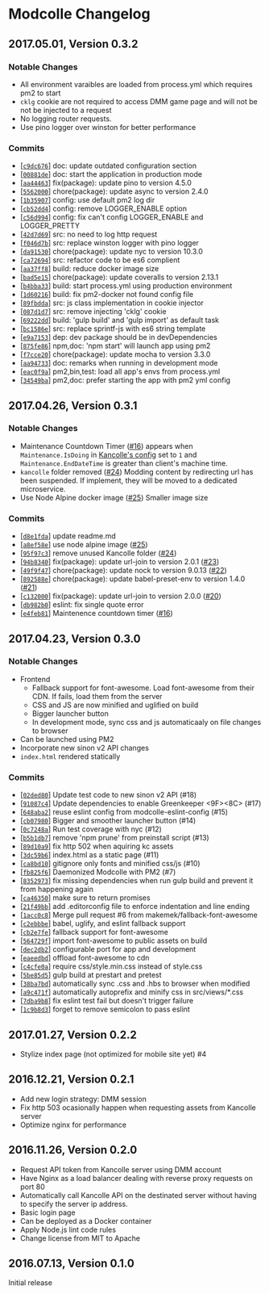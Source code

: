 # Modcolle Changelog
## 2017.05.01, Version 0.3.2
### Notable Changes
* All environment varaibles are loaded from process.yml which requires pm2 to start
* `cklg` cookie are not required to access DMM game page and will not be not be injected to a request
* No logging router requests.
* Use pino logger over winston for better performance

### Commits
* [[`c9dc676`](https://github.com/makemek/modcolle/commit/c9dc676)] doc: update outdated configuration section
* [[`00881de`](https://github.com/makemek/modcolle/commit/00881de)] doc: start the application in production mode
* [[`aa44463`](https://github.com/makemek/modcolle/commit/aa44463)] fix(package): update pino to version 4.5.0
* [[`5562000`](https://github.com/makemek/modcolle/commit/5562000)] chore(package): update async to version 2.4.0
* [[`1b35907`](https://github.com/makemek/modcolle/commit/1b35907)] config: use default pm2 log dir
* [[`cb52dd4`](https://github.com/makemek/modcolle/commit/cb52dd4)] config: remove LOGGER_ENABLE option
* [[`c56d994`](https://github.com/makemek/modcolle/commit/c56d994)] config: fix can't config LOGGER_ENABLE and LOGGER_PRETTY
* [[`42d7d69`](https://github.com/makemek/modcolle/commit/42d7d69)] src: no need to log http request
* [[`f046d7b`](https://github.com/makemek/modcolle/commit/f046d7b)] src: replace winston logger with pino logger
* [[`da91530`](https://github.com/makemek/modcolle/commit/da91530)] chore(package): update nyc to version 10.3.0
* [[`ca72694`](https://github.com/makemek/modcolle/commit/ca72694)] src: refactor code to be es6 complient
* [[`aa37ff8`](https://github.com/makemek/modcolle/commit/aa37ff8)] build: reduce docker image size
* [[`bad5e15`](https://github.com/makemek/modcolle/commit/bad5e15)] chore(package): update coveralls to version 2.13.1
* [[`b4bba33`](https://github.com/makemek/modcolle/commit/b4bba33)] build: start process.yml using production environment
* [[`1d60216`](https://github.com/makemek/modcolle/commit/1d60216)] build: fix pm2-docker not found config file
* [[`89fbdda`](https://github.com/makemek/modcolle/commit/89fbdda)] src: js class implementation in cookie injector
* [[`087d1d7`](https://github.com/makemek/modcolle/commit/087d1d7)] src: remove injecting 'cklg' cookie
* [[`69222dd`](https://github.com/makemek/modcolle/commit/69222dd)] build: 'gulp build' and 'gulp import' as default task
* [[`bc1586e`](https://github.com/makemek/modcolle/commit/bc1586e)] src: replace sprintf-js with es6 string template
* [[`e9a7153`](https://github.com/makemek/modcolle/commit/e9a7153)] dep: dev package should be in devDependencies
* [[`875fe86`](https://github.com/makemek/modcolle/commit/875fe86)] npm,doc: 'npm start' will launch app using pm2
* [[`f7cce20`](https://github.com/makemek/modcolle/commit/f7cce20)] chore(package): update mocha to version 3.3.0
* [[`aa94733`](https://github.com/makemek/modcolle/commit/aa94733)] doc: remarks when running in development mode
* [[`eac0f9a`](https://github.com/makemek/modcolle/commit/eac0f9a)] pm2,bin,test: load all app's envs from process.yml
* [[`34549ba`](https://github.com/makemek/modcolle/commit/34549ba)] pm2,doc: prefer starting the app with pm2 yml config

## 2017.04.26, Version 0.3.1
### Notable Changes
* Maintenance Countdown Timer ([#16](https://github.com/makemek/Modcolle/pull/16))
appears when `Maintenance.IsDoing` in [Kancolle's config](http://203.104.209.7/gadget/js/kcs_const.js) set to `1` and `Maintenance.EndDateTime` is greater than client's machine time.
* `kancolle` folder removed ([#24](https://github.com/makemek/Modcolle/pull/24))
Modding content by redirecting url has been suspended.
If implement, they will be moved to a dedicated microservice.
* Use Node Alpine docker image ([#25](https://github.com/makemek/Modcolle/pull/25))
Smaller image size

### Commits
* [[`d8e1fda`](https://github.com/makemek/Modcolle/commit/d8e1fda)] update readme.md
* [[`a8ef58e`](https://github.com/makemek/Modcolle/commit/a8ef58e)] use node alpine image ([#25](https://github.com/makemek/Modcolle/pull/25))
* [[`95f97c3`](https://github.com/makemek/Modcolle/commit/95f97c3)] remove unused Kancolle folder ([#24](https://github.com/makemek/Modcolle/pull/24))
* [[`94b8340`](https://github.com/makemek/Modcolle/commit/94b8340)] fix(package): update url-join to version 2.0.1 ([#23](https://github.com/makemek/Modcolle/pull/23))
* [[`49f9f47`](https://github.com/makemek/Modcolle/commit/49f9f47)] chore(package): update nock to version 9.0.13 ([#22](https://github.com/makemek/Modcolle/pull/22))
* [[`892588e`](https://github.com/makemek/Modcolle/commit/892588e)] chore(package): update babel-preset-env to version 1.4.0 ([#21](https://github.com/makemek/Modcolle/pull/21))
* [[`c132000`](https://github.com/makemek/Modcolle/commit/c132000)] fix(package): update url-join to version 2.0.0 ([#20](https://github.com/makemek/Modcolle/pull/20))
* [[`db982b0`](https://github.com/makemek/Modcolle/commit/db982b0)] eslint: fix single quote error
* [[`e4feb81`](https://github.com/makemek/Modcolle/commit/e4feb81)] Maintenence countdown timer ([#16](https://github.com/makemek/Modcolle/pull/16))

## 2017.04.23, Version 0.3.0
### Notable Changes
* Frontend
  - Fallback support for font-awesome. Load font-awesome from their CDN. If fails, load them from the server
  - CSS and JS are now minified and uglified on build
  - Bigger launcher button
  - In development mode, sync css and js automaticaaly on file changes to browser
* Can be launched using PM2
* Incorporate new sinon v2 API changes
* `index.html` rendered statically

### Commits
* [[`02ded80`](https://github.com/makemek/Modcolle/commit/02ded80)] Update test code to new sinon v2 API (#18)
* [[`91087c4`](https://github.com/makemek/Modcolle/commit/91087c4)] Update dependencies to enable Greenkeeper <F0><9F><8C><B4> (#17)
* [[`648aba2`](https://github.com/makemek/Modcolle/commit/648aba2)] reuse eslint config from modcolle-eslint-config (#15)
* [[`cb07980`](https://github.com/makemek/Modcolle/commit/cb07980)] Bigger and smoother launcher button (#14)
* [[`0c7248a`](https://github.com/makemek/Modcolle/commit/0c7248a)] Run test coverage with nyc (#12)
* [[`b5b1db7`](https://github.com/makemek/Modcolle/commit/b5b1db7)] remove 'npm prune' from preinstall script (#13)
* [[`89d10a9`](https://github.com/makemek/Modcolle/commit/89d10a9)] fix http 502 when aquiring kc assets
* [[`3dc59b6`](https://github.com/makemek/Modcolle/commit/3dc59b6)] index.html as a static page (#11)
* [[`ca8bd10`](https://github.com/makemek/Modcolle/commit/ca8bd10)] gitignore only fonts and minified css/js (#10)
* [[`fb825f6`](https://github.com/makemek/Modcolle/commit/fb825f6)] Daemonized Modcolle with PM2 (#7)
* [[`8352973`](https://github.com/makemek/Modcolle/commit/8352973)] fix missing dependencies when run gulp build and prevent it from happening again
* [[`ca46350`](https://github.com/makemek/Modcolle/commit/ca46350)] make sure to return promises
* [[`21f49bb`](https://github.com/makemek/Modcolle/commit/21f49bb)] add .editorconfig file to enforce indentation and line ending
* [[`1acc0c8`](https://github.com/makemek/Modcolle/commit/1acc0c8)] Merge pull request #6 from makemek/fallback-font-awesome
* [[`c2ebbbe`](https://github.com/makemek/Modcolle/commit/c2ebbbe)] babel, uglify, and eslint fallback support
* [[`cb2e7fe`](https://github.com/makemek/Modcolle/commit/cb2e7fe)] fallback support for font-awesome
* [[`564729f`](https://github.com/makemek/Modcolle/commit/564729f)] import font-awesome to public assets on build
* [[`dec2db2`](https://github.com/makemek/Modcolle/commit/dec2db2)] configurable port for app and development
* [[`eaeedbd`](https://github.com/makemek/Modcolle/commit/eaeedbd)] offload font-awesome to cdn
* [[`c4cfe0a`](https://github.com/makemek/Modcolle/commit/c4cfe0a)] require css/style.min.css instead of style.css
* [[`5be85d5`](https://github.com/makemek/Modcolle/commit/5be85d5)] gulp build at prestart and pretest
* [[`38ba7bd`](https://github.com/makemek/Modcolle/commit/38ba7bd)] automatically sync .css and .hbs to browser when modified
* [[`a9c471f`](https://github.com/makemek/Modcolle/commit/a9c471f)] automatically autoprefix and minify css in src/views/*.css
* [[`7dba9b8`](https://github.com/makemek/Modcolle/commit/7dba9b8)] fix eslint test fail but doesn't trigger failure
* [[`1c9b8d3`](https://github.com/makemek/Modcolle/commit/1c9b8d3)] forget to remove semicolon to pass eslint

## 2017.01.27, Version 0.2.2
* Stylize index page (not optimized for mobile site yet) #4

## 2016.12.21, Version 0.2.1
* Add new login strategy: DMM session
* Fix http 503 ocasionally happen when requesting assets from Kancolle server
* Optimize nginx for performance

## 2016.11.26, Version 0.2.0
* Request API token from Kancolle server using DMM account
* Have Nginx as a load balancer dealing with reverse proxy requests on port 80
* Automatically call Kancolle API on the destinated server without having to specify the server ip address.
* Basic login page
* Can be deployed as a Docker container
* Apply Node.js lint code rules
* Change license from MIT to Apache

## 2016.07.13, Version 0.1.0
Initial release
